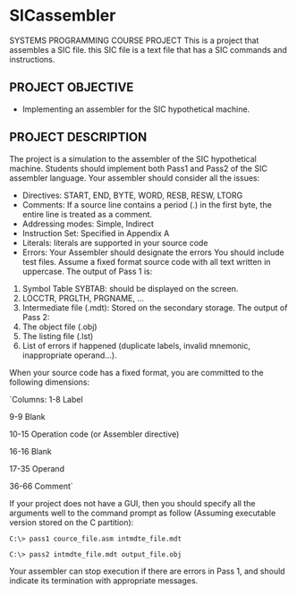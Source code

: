 # SICassembler
SYSTEMS PROGRAMMING COURSE PROJECT 
This is a project that assembles a SIC file. this SIC file is a text file that has a SIC commands and instructions.

## PROJECT OBJECTIVE
- Implementing an assembler for the SIC hypothetical machine.

## PROJECT DESCRIPTION
The project is a simulation to the assembler of the SIC hypothetical machine.
Students should implement both Pass1 and Pass2 of the SIC assembler language.
Your assembler should consider all the issues:
- Directives: START, END, BYTE, WORD, RESB, RESW, LTORG
- Comments: If a source line contains a period (.) in the first byte, the entire
line is treated as a comment.
- Addressing modes: Simple, Indirect
- Instruction Set: Specified in Appendix A
- Literals: literals are supported in your source code
- Errors: Your Assembler should designate the errors
You should include test files. Assume a fixed format source code with all text
written in uppercase. The output of Pass 1 is:

1. Symbol Table SYBTAB: should be displayed on the screen.
2. LOCCTR, PRGLTH, PRGNAME, ...
3. Intermediate file (.mdt): Stored on the secondary storage.
The output of Pass 2:
1. The object file (.obj)
2. The listing file (.lst)
3. List of errors if happened (duplicate labels, invalid mnemonic,
inappropriate operand...).

When your source code has a fixed format, you are committed to the following
dimensions:

`Columns: 1-8 Label

  9-9 Blank
  
  10-15 Operation code (or Assembler directive)
  
  16-16 Blank
  
  17-35 Operand
  
  36-66 Comment`
  
If your project does not have a GUI, then you should specify all the arguments well
to the command prompt as follow (Assuming executable version stored on the C
partition):

  `C:\> pass1 cource_file.asm intmdte_file.mdt`
  
  `C:\> pass2 intmdte_file.mdt output_file.obj`
  
Your assembler can stop execution if there are errors in Pass 1, and should indicate
its termination with appropriate messages.
